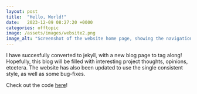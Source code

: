 ```yaml
---
layout: post
title:  "Hello, World!"
date:   2023-12-09 08:27:20 +0000
categories: offtopic
image: /assets/images/website2.png
image_alt: "Screenshot of the website home page, showing the navigation bar."
---
```


I have succesfully converted to jekyll, with a new blog page to tag along!
Hopefully, this blog will be filled with interesting project thoughts, opinions, etcetera.
The website has also been updated to use the single consistent style, as well as some
bug-fixes.

Check out the code [here](https://github.com/cinnamondev/cinnamondev.github.io)!
